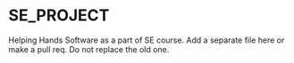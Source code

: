# SE_PROJECT
Helping Hands Software as a part of SE course.
Add a separate file here or make a pull req. Do not replace the old one.

